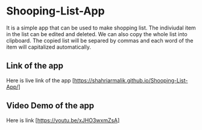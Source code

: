 ﻿# Shooping-List-App
It is a simple app that can be used to make shopping list. The indiviudal item in the list can be edited and deleted. We can also copy the whole list into clipboard. The copied list will be separed by commas and each word of the item will capitalized automatically.

## Link of the app
Here is live link of the app [https://shahriarmalik.github.io/Shooping-List-App/]

## Video Demo of the app
Here is link [https://youtu.be/xJHO3wxmZsA]
